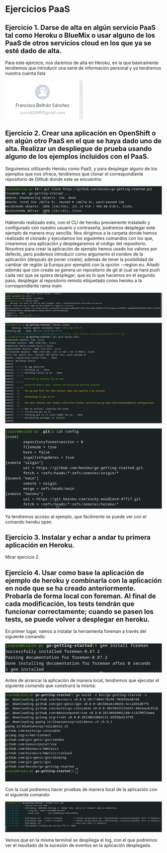# Ejercicios PaaS

## Ejercicio 1. Darse de alta en algún servicio PaaS tal como Heroku o BlueMix o usar alguno de los PaaS de otros servicios cloud en los que ya se esté dado de alta.

Para este ejercicio, nos daremos de alta en Heroku, en la que básicamente tendremos que introducir una serie de información personal y ya tendremos nuestra cuenta lista

![Registro Heroku](./img/PaaS_1_1.png)

## Ejercicio 2. Crear una aplicación en OpenShift o en algún otro PaaS en el que se haya dado uno de alta. Realizar un despliegue de prueba usando alguno de los ejemplos incluidos con el PaaS.

Seguiremos utilizando Heroku como PaaS, y para desplegar alguno de los ejemplos que nos ofrece, tendremos que clonar el correspondiente repositorio de Github donde este se encuentra:

![Clone go-example](./img/PaaS_2_1.png)

Habiendo realizado esto, con el CLI de heroku previamente instalado y configurado con nuestro usuario y contraseña, podremos desplegar este ejemplo de manera muy sencilla. Nos dirigimos a la carpeta donde hemos realizado el clonado y ejecutamos los siguientes comandos con los que, crearemos una aplicación y desplegaremos el código del repositorio. Nosotros para crear la aplicación de ejemplo hemos usado los valores por defecto, pero podemos introducir como argumento el nombre de la aplicación (después de poner create); además de tener la posibilidad de cambiar de región (a Europa por ejemplo) con la opción --region eu. Añadir además que con create se genera un repositorio de git al cual se hará push cada vez que se quiera desplegar; que es lo que hacemos en el segundo paso, desplegar al repositorio remoto etiquetado como heroku a la correspondiente rama main.

![Configuración de usuario](./img/PaaS_2_2.png)

![Despliegue ejemplo](./img/PaaS_2_3.png)

![Configuración git](./img/PaaS_2_4.png)

Ya tendremos acceso al ejemplo, que fácilmente se puede ver con el comando heroku open.

## Ejercicio 3. Instalar y echar a andar tu primera aplicación en Heroku.

Mirar ejercicio 2.

## Ejercicio 4. Usar como base la aplicación de ejemplo de heroku y combinarla con la aplicación en node que se ha creado anteriormente. Probarla de forma local con foreman. Al final de cada modificación, los tests tendrán que funcionar correctamente; cuando se pasen los tests, se puede volver a desplegar en heroku.

En primer lugar, vamos a instalar la herramienta foreman a través del siguiente comando:

![Instalación foreman](./img/PaaS_4_1.png)

Antes de arrancar la aplicación de manera local, tendremos que ejecutar el siguiente comando que construirá la misma:

![Construccion app](./img/PaaS_4_2.png)

Con la cual podremos hacer pruebas de manera local de la aplicación con el siguiente comando:

![Prueba local](./img/PaaS_4_3.png)

Vemos que en la misma terminal se despliega el log, con el que podremos ver el resultado de la sucesión de eventos en la aplicación desplegada.

